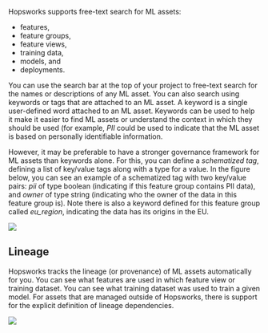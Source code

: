 Hopsworks supports free-text search for ML assets:

* features,
* feature groups,
* feature views,
* training data,
* models, and
* deployments.

You can use the search bar at the top of your project to free-text search for the names or descriptions of any ML asset. You can also search using keywords or tags that are attached to an ML asset.
A keyword is a single user-defined word attached to an ML asset. Keywords can be used to help it make it easier to find ML assets or understand the context in which they should be used (for example, *PII* could be used to indicate that the ML asset is based on personally identifiable information.

However, it may be preferable to have a stronger governance framework for ML assets than keywords alone. For this, you can define a *schematized tag*, defining a list of key/value tags along with a type for a value. In the figure below, you can see an example of a schematized tag with two key/value pairs: *pii* of type boolean (indicating if this feature group contains PII data), and *owner* of type string (indicating who the owner of the data in this feature group is). Note there is also a keyword defined for this feature group called *eu_region*, indicating the data has its origins in the EU.


<img src="../../../assets/images/concepts/projects/tags-keywords.png">


## Lineage

Hopsworks tracks the lineage (or provenance) of ML assets automatically for you. You can see what features are used in which feature view or training dataset. You can see what training dataset was used to train a given model. For assets that are managed outside of Hopsworks, there is support for the explicit definition of lineage dependencies.

<img src="../../../assets/images/concepts/projects/provenance.png">